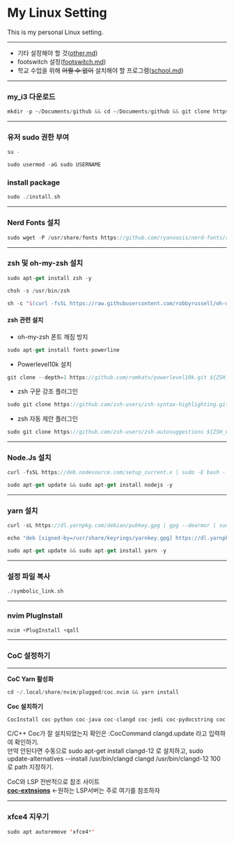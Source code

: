 # My Linux Setting
This is my personal Linux setting. 
***
* 기타 설정해야 할 것([other.md](https://github.com/2daeeun/my_i3/blob/master/etc_documents/other_set.md))
* footswitch 설정([footswitch.md](https://github.com/2daeeun/my_i3/blob/master/etc_documents/footswitch.md))
* 학교 수업을 위해 ~~어쩔 수 없이~~ 설치해야 할 프로그램([school.md](https://github.com/2daeeun/my_i3/blob/master/etc_documents/school.md))

***
### my_i3 다운로드
```swift
mkdir -p ~/Documents/github && cd ~/Documents/github && git clone https://github.com/2daeeun/my_i3.git
```
***
### 유저 sudo 권한 부여
```swift
su -
```
```swift
sudo usermod -aG sudo USERNAME
```

### install package
```swift
sudo ./install.sh
```
***
### Nerd Fonts 설치
```swift
sudo wget -P /usr/share/fonts https://github.com/ryanoasis/nerd-fonts/raw/master/patched-fonts/Hack/Regular/complete/Hack%20Regular%20Nerd%20Font%20Complete.ttf && sudo fc-cache -f -v
```
***
### zsh 및 oh-my-zsh 설치
```swift
sudo apt-get install zsh -y
```
```swift
chsh -s /usr/bin/zsh
```
```swift
sh -c "$(curl -fsSL https://raw.githubusercontent.com/robbyrussell/oh-my-zsh/master/tools/install.sh)"
```
#### zsh 관련 설치
* oh-my-zsh 폰트 깨짐 방지
```swift
sudo apt-get install fonts-powerline
```
* Powerlevel10k 설치
```swift
git clone --depth=1 https://github.com/romkatv/powerlevel10k.git ${ZSH_CUSTOM:-~/.oh-my-zsh/custom}/themes/powerlevel10k
```
* zsh 구문 강조 플러그인
```swift
sudo git clone https://github.com/zsh-users/zsh-syntax-highlighting.git ${ZSH_CUSTOM:-~/.oh-my-zsh/custom}/plugins/zsh-syntax-highlighting
```
* zsh 자동 제안 플러그인
```swift
sudo git clone https://github.com/zsh-users/zsh-autosuggestions ${ZSH_CUSTOM:-~/.oh-my-zsh/custom}/plugins/zsh-autosuggestions
```
***
### Node.Js 설치
```swift
curl -fsSL https://deb.nodesource.com/setup_current.x | sudo -E bash -
```
```swift
sudo apt-get update && sudo apt-get install nodejs -y
```
***
### yarn 설치
```swift
curl -sL https://dl.yarnpkg.com/debian/pubkey.gpg | gpg --dearmor | sudo tee /usr/share/keyrings/yarnkey.gpg >/dev/null
```
```swift
echo "deb [signed-by=/usr/share/keyrings/yarnkey.gpg] https://dl.yarnpkg.com/debian stable main" | sudo tee /etc/apt/sources.list.d/yarn.list
```
```swift
sudo apt-get update && sudo apt-get install yarn -y
```
***
### 설정 파일 복사
```swift
./symbolic_link.sh
```
***
### nvim PlugInstall
```swift
nvim +PlugInstall +qall
```
***
### CoC 설정하기  
***
**CoC Yarn 활성화**
```swift
cd ~/.local/share/nvim/plugged/coc.nvim && yarn install
```
**Coc 설치하기**
```swift
CocInstall coc-python coc-java coc-clangd coc-jedi coc-pydocstring coc-sh coc-vimlsp coc-json coc-tsserver coc-phpls coc-xml
```
C/C++ Coc가 잘 설치되었는지 확인은 :CocCommand clangd.update 라고 입력하여 확인하기.    
만약 안된다면 수동으로 sudo apt-get install clangd-12 로 설치하고, sudo update-alternatives --install /usr/bin/clangd clangd /usr/bin/clangd-12 100 로 path 지정하기.

CoC와 LSP 전반적으로 참조 사이트  
**[coc-extnsions](https://github.com/neoclide/coc.nvim/wiki/Using-coc-extensions)** <-원하는 LSP서버는 주로 여기를 참조하자  
***
### xfce4 지우기
```swift
sudo apt autoremove 'xfce4*'
```
